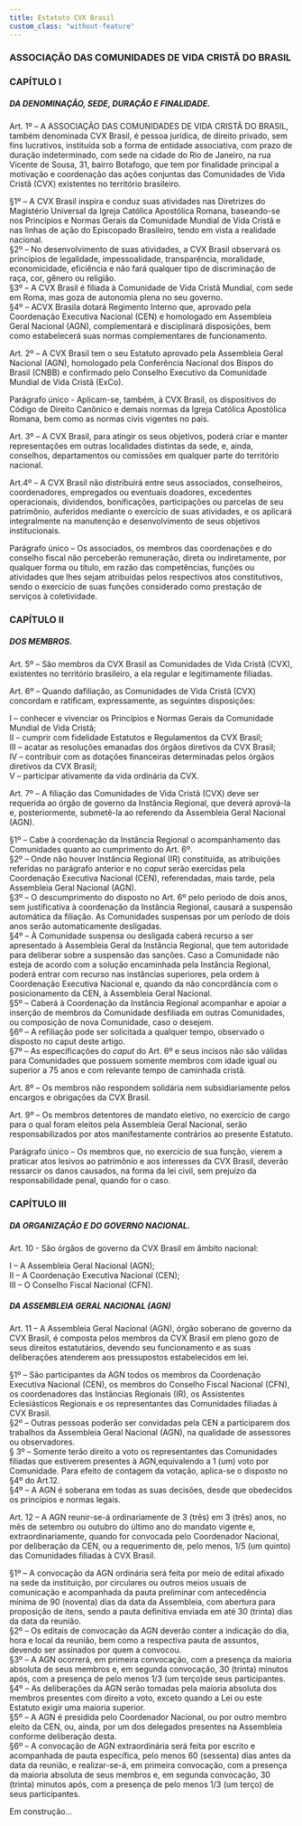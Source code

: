 ```yaml
---
title: Estatuto CVX Brasil
custom_class: "without-feature"
---
```


### ASSOCIAÇÃO DAS COMUNIDADES DE VIDA CRISTÃ DO BRASIL

### CAPÍTULO I

##### DA DENOMINAÇÃO, SEDE, DURAÇÃO E FINALIDADE.

Art. 1º – A ASSOCIAÇÃO DAS COMUNIDADES DE VIDA CRISTÃ DO BRASIL, também denominada CVX Brasil, é pessoa jurídica, de direito privado, sem fins lucrativos, instituída sob a forma de entidade associativa, com prazo de duração indeterminado, com sede na cidade do Rio de Janeiro, na rua Vicente de Sousa, 31, bairro Botafogo, que tem por finalidade principal a motivação e coordenação das ações conjuntas das Comunidades de Vida Cristã (CVX) existentes no território brasileiro.

§1º – A CVX Brasil inspira e conduz suas atividades nas Diretrizes do Magistério Universal da Igreja Católica Apostólica Romana, baseando-se nos Princípios e Normas Gerais da Comunidade Mundial de Vida Cristã e nas linhas de ação do Episcopado Brasileiro, tendo em vista a realidade nacional.<br>
§2º – No desenvolvimento de suas atividades, a CVX Brasil observará os princípios de legalidade,  impessoalidade, transparência, moralidade, economicidade, eficiência e não fará qualquer tipo de discriminação de raça, cor, gênero ou religião.<br>
§3º – A CVX Brasil é filiada à Comunidade de Vida Cristã Mundial, com sede em Roma, mas goza de autonomia plena no seu governo.<br>
§4º – ACVX Brasila dotará Regimento Interno que, aprovado pela Coordenação Executiva Nacional (CEN) e homologado em Assembleia Geral Nacional (AGN), complementará e disciplinará disposições, bem como estabelecerá suas normas complementares de funcionamento.

Art. 2º – A CVX Brasil tem o seu Estatuto aprovado pela Assembleia Geral Nacional (AGN), homologado pela Conferência Nacional dos Bispos do Brasil (CNBB) e confirmado pelo Conselho Executivo da Comunidade Mundial de Vida Cristã (ExCo).

Parágrafo único - Aplicam-se, também, à CVX Brasil, os dispositivos do Código de Direito Canônico e demais normas da Igreja Católica Apostólica Romana, bem como as normas civis vigentes no país.

Art. 3º – A CVX Brasil, para atingir os seus objetivos, poderá criar e manter representações em outras localidades distintas da sede, e, ainda, conselhos, departamentos ou comissões em qualquer parte do território nacional.

Art.4º – A CVX Brasil não distribuirá entre seus associados, conselheiros, coordenadores, empregados ou eventuais doadores, excedentes operacionais, dividendos, bonificações, participações ou parcelas de seu patrimônio, auferidos mediante o exercício de suas atividades, e os aplicará integralmente na manutenção e desenvolvimento de seus objetivos institucionais.

Parágrafo único – Os associados, os membros das coordenações e do conselho fiscal não perceberão remuneração, direta ou indiretamente, por qualquer forma ou título, em razão das competências, funções ou atividades que lhes sejam atribuídas pelos respectivos atos constitutivos, sendo o exercício de suas funções considerado como prestação de serviços à coletividade.

### CAPÍTULO II

##### DOS MEMBROS.

Art. 5º – São membros da CVX Brasil as Comunidades de Vida Cristã (CVX), existentes no território brasileiro, a ela regular e legitimamente filiadas.

Art. 6º – Quando dafiliação, as Comunidades de Vida Cristã (CVX) concordam e ratificam, expressamente, as seguintes disposições:

I – conhecer e vivenciar os Princípios e Normas Gerais da Comunidade Mundial de Vida Cristã;<br>
II – cumprir com fidelidade Estatutos e Regulamentos da CVX Brasil;<br>
III – acatar as resoluções emanadas dos órgãos diretivos da CVX Brasil;<br>
IV – contribuir com as dotações financeiras determinadas pelos órgãos diretivos da CVX Brasil;<br>
V – participar ativamente da vida ordinária da CVX.

Art. 7º – A filiação das Comunidades de Vida Cristã (CVX) deve ser requerida ao órgão de governo da Instância Regional, que deverá aprová-la e, posteriormente, submetê-la ao referendo da Assembleia Geral Nacional (AGN).

§1º – Cabe à coordenação da Instância Regional o acompanhamento das Comunidades quanto ao cumprimento do Art. 6º.<br>
§2º – Onde não houver Instância Regional (IR) constituída, as atribuições referidas no parágrafo anterior e no <em>caput</em> serão exercidas pela Coordenação Executiva Nacional (CEN), referendadas, mais tarde, pela Assembleia Geral Nacional (AGN).<br>
§3º – O descumprimento do disposto no Art. 6º pelo período de dois anos, sem justificativa à coordenação da Instância Regional, causará a suspensão automática da filiação. As Comunidades suspensas por um período de dois anos serão automaticamente desligadas.<br>
§4º – À Comunidade suspensa ou desligada caberá recurso a ser apresentado à Assembleia Geral da Instância Regional, que tem autoridade para deliberar sobre a suspensão das sanções. Caso a Comunidade não esteja de acordo com a solução encaminhada pela Instância Regional, poderá entrar com recurso nas instâncias superiores, pela ordem à Coordenação Executiva Nacional e, quando da não concordância com o posicionamento da CEN, à Assembleia Geral Nacional.<br>
§5º – Caberá à Coordenação da Instância Regional acompanhar e apoiar a inserção de membros da Comunidade desfiliada em outras Comunidades, ou composição de nova Comunidade, caso o desejem.<br>
§6º – A refiliação pode ser solicitada a qualquer tempo, observado o disposto no caput deste artigo.<br>
§7º – As especificações do <em>caput</em> do Art. 6º e seus incisos não são válidas para Comunidades que possuem somente membros com idade igual ou superior a 75 anos e com relevante tempo de caminhada cristã.

Art. 8º – Os membros não respondem solidária nem subsidiariamente pelos encargos e obrigações da CVX Brasil.

Art. 9º – Os membros detentores de mandato eletivo, no exercício de cargo para o qual foram eleitos pela Assembleia Geral Nacional, serão responsabilizados por atos manifestamente contrários ao presente Estatuto.

Parágrafo único – Os membros que, no exercício de sua função, vierem a praticar atos lesivos ao patrimônio e aos interesses da CVX Brasil, deverão ressarcir os danos causados, na forma da lei civil, sem prejuízo da responsabilidade penal, quando for o caso.

### CAPÍTULO III

##### DA ORGANIZAÇÃO E DO GOVERNO NACIONAL.

Art. 10 - São órgãos de governo da CVX Brasil em âmbito nacional:

I – A Assembleia Geral Nacional (AGN);<br>
II – A Coordenação Executiva Nacional (CEN);<br>
III – O Conselho Fiscal Nacional (CFN).


##### DA ASSEMBLEIA GERAL NACIONAL (AGN)

Art. 11 – A Assembleia Geral Nacional (AGN), órgão soberano de governo da CVX Brasil, é composta pelos membros da CVX Brasil em pleno gozo de seus direitos estatutários, devendo seu funcionamento e as suas deliberações atenderem aos pressupostos estabelecidos em lei.

§1º – São participantes da AGN todos os membros da Coordenação Executiva Nacional (CEN), os membros do Conselho Fiscal Nacional (CFN), os coordenadores das Instâncias Regionais (IR), os Assistentes Eclesiásticos Regionais e os representantes das Comunidades filiadas à CVX Brasil.<br>
§2º – Outras pessoas poderão ser convidadas pela CEN a participarem dos trabalhos da Assembleia Geral Nacional (AGN), na qualidade de assessores ou observadores.<br>
§ 3º – Somente terão direito a voto os representantes das Comunidades filiadas que estiverem presentes à AGN,equivalendo a 1 (um) voto por Comunidade. Para efeito de contagem da votação, aplica-se o disposto no §4º do Art.12.<br>
§4º – A AGN é soberana em todas as suas decisões, desde que obedecidos os princípios e normas legais.

Art. 12 – A AGN reunir-se-á ordinariamente de 3 (três) em 3 (três) anos, no mês de setembro ou outubro do último ano do mandato vigente e, extraordinariamente, quando for convocada pelo Coordenador Nacional, por deliberação da CEN, ou a requerimento de, pelo menos, 1/5 (um quinto) das Comunidades filiadas à CVX Brasil.

§1º – A convocação da AGN ordinária será feita por meio de edital afixado na sede da instituição, por circulares ou outros meios usuais de comunicação e acompanhada da pauta preliminar com antecedência mínima de 90 (noventa) dias da data da Assembleia, com abertura para proposição de itens, sendo a pauta definitiva enviada em até 30 (trinta) dias da data da reunião.<br>
§2º – Os editais de convocação da AGN deverão conter a indicação do dia, hora e local da reunião, bem como a respectiva pauta de assuntos, devendo ser assinados por quem a convocou.<br>
§3º – A AGN ocorrerá, em primeira convocação, com a presença da maioria absoluta de seus membros e, em segunda convocação, 30 (trinta) minutos após, com a presença de pelo menos 1/3 (um terço)de seus participantes.<br>
§4º – As deliberações da AGN serão tomadas pela maioria absoluta dos membros presentes com direito a voto, exceto quando a Lei ou este Estatuto exigir uma maioria superior.<br>
§5º – A AGN é presidida pelo Coordenador Nacional, ou por outro membro eleito da CEN, ou, ainda, por um dos delegados presentes na Assembleia conforme deliberação desta.<br>
§6º – A convocação de AGN extraordinária será feita por escrito e acompanhada de pauta específica, pelo menos 60 (sessenta) dias antes da data da reunião, e realizar-se-á, em primeira convocação, com a presença da maioria absoluta de seus membros e, em segunda convocação, 30 (trinta) minutos após, com a presença de pelo menos 1/3 (um terço) de seus participantes.

Em construção...